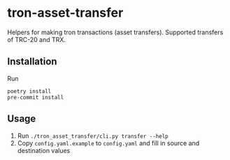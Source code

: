 # tron-asset-transfer

Helpers for making tron transactions (asset transfers). Supported transfers of TRC-20 and TRX.

## Installation

Run

```
poetry install
pre-commit install
```

## Usage

1. Run `./tron_asset_transfer/cli.py transfer --help`
1. Copy `config.yaml.example` to `config.yaml` and fill in source and destination values
